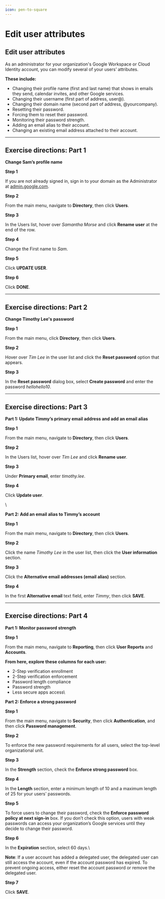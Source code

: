 ```yaml
---
icon: pen-to-square
---
```


# Edit user attributes

## Edit user attributes

As an administrator for your organization's Google Workspace or Cloud Identity account, you can modify several of your users’ attributes.

**These include:**

* Changing their profile name (first and last name) that shows in emails they send, calendar invites, and other Google services. &#x20;
* Changing their username (first part of address, user@).
* Changing their domain name (second part of address, @yourcompany).
* Resetting their password.
* Forcing them to reset their password.
* Monitoring their password strength.
* Adding an email alias to their account.
* Changing an existing email address attached to their account.



***

## Exercise directions: Part 1

**Change Sam’s profile name**

**Step 1**

If you are not already signed in, sign in to your domain as the Administrator at [admin.google.com](http://admin.google.com/).

**Step 2**

From the main menu, navigate to **Directory**, then click **Users**.

**Step 3**

In the Users list, hover over _Samantha Morse_ and click **Rename user** at the end of the row.

**Step 4**

Change the First name to _Sam_.

**Step 5**

Click **UPDATE USER**.

**Step 6**

Click **DONE**.



***

## Exercise directions: Part 2

**Change Timothy Lee's password**

**Step 1**

From the main menu, click **Directory**, then click **Users**.

**Step 2**

Hover over _Tim Lee_ in the user list and click the **Reset password** option that appears.

**Step 3**

In the **Reset password** dialog box, select **Create password** and enter the password _hellohello10_.



***

## Exercise directions: Part 3

**Part 1: Update Timmy’s primary email address and add an email alias**



**Step 1**

From the main menu, navigate to **Directory**, then click **Users**.

**Step 2**

In the Users list, hover over _Tim Lee_ and click **Rename user**.&#x20;

**Step 3**

Under **Primary email**, enter _timothy.lee_.

**Step 4**

Click **Update user**.

\


**Part 2: Add an email alias to Timmy’s account**

**Step 1**

From the main menu, navigate to **Directory**, then click **Users**.

**Step 2**

Click the name _Timothy Lee_ in the user list, then click the **User information** section.

**Step 3**

Click the **Alternative email addresses (email alias)** section.

**Step 4**

In the first **Alternative email** text field, enter _Timmy_, then click **SAVE**.



***

## Exercise directions: Part 4

**Part 1: Monitor password strength**



**Step 1**

From the main menu, navigate to **Reporting**, then click **User Reports** and **Accounts**.&#x20;

**From here, explore these columns for each user:**

* 2-Step verification enrollment
* 2-Step verification enforcement
* Password length compliance
* Password strength
* Less secure apps access\


**Part 2: Enforce a strong password**

**Step 1**

From the main menu, navigate to **Security**, then click **Authentication**, and then click **Password management**.

**Step 2**

To enforce the new password requirements for all users, select the top-level organizational unit.

**Step 3**

In the **Strength** section, check the **Enforce strong password** box.

**Step 4**

In the **Length** section, enter a minimum length of 10 and a maximum length of 25 for your users' passwords.

**Step 5**

To force users to change their password, check the **Enforce password policy at next sign-in** box. If you don’t check this option, users with weak passwords can access your organization’s Google services until they decide to change their password.

**Step 6**

In the **Expiration** section, select 60 days.\


**Note**: If a user account has added a delegated user, the delegated user can still access the account, even if the account password has expired. To prevent ongoing access, either reset the account password or remove the delegated user.

**Step 7**

Click **SAVE**.



